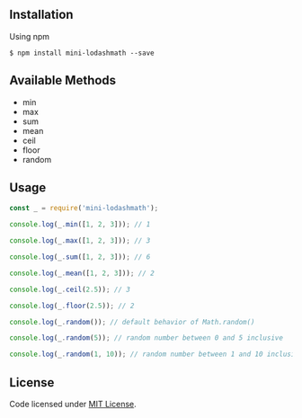 ## Installation

Using npm
```shell
$ npm install mini-lodashmath --save
```
## Available Methods

- min
- max
- sum
- mean
- ceil
- floor
- random

## Usage

```js
const _ = require('mini-lodashmath');

console.log(_.min([1, 2, 3])); // 1

console.log(_.max([1, 2, 3])); // 3

console.log(_.sum([1, 2, 3])); // 6

console.log(_.mean([1, 2, 3])); // 2

console.log(_.ceil(2.5)); // 3

console.log(_.floor(2.5)); // 2

console.log(_.random()); // default behavior of Math.random()

console.log(_.random(5)); // random number between 0 and 5 inclusive

console.log(_.random(1, 10)); // random number between 1 and 10 inclusive
```

## License
Code licensed under [MIT License](https://github.com/MarkAdell/mini-lodashmath/blob/master/LICENSE).